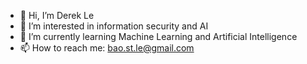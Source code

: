 - 👋 Hi, I’m Derek Le
- 👀 I’m interested in information security and AI
- 🌱 I’m currently learning Machine Learning and Artificial Intelligence
- 📫 How to reach me: bao.st.le@gmail.com

<!---
codeistheway/codeistheway is a ✨ special ✨ repository because its `README.md` (this file) appears on your GitHub profile.
You can click the Preview link to take a look at your changes.
--->

